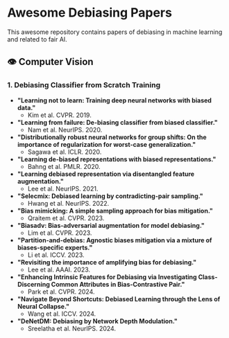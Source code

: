 # Awesome Debiasing Papers
This awesome repository contains papers of debiasing in machine learning and related to fair AI.

## 👁️ Computer Vision
### 1. Debiasing Classifier from Scratch Training
* **"Learning not to learn: Training deep neural networks with biased data."**
  * Kim et al. CVPR. 2019.
* **"Learning from failure: De-biasing classifier from biased classifier."**
  * Nam et al. NeurIPS. 2020.
* **"Distributionally robust neural networks for group shifts: On the importance of regularization for worst-case generalization."**
  * Sagawa et al. ICLR. 2020.
* **"Learning de-biased representations with biased representations."**
  * Bahng et al. PMLR. 2020.
* **"Learning debiased representation via disentangled feature augmentation."**
  * Lee et al. NeurIPS. 2021.
* **"Selecmix: Debiased learning by contradicting-pair sampling."**
  * Hwang et al. NeurIPS. 2022.
* **"Bias mimicking: A simple sampling approach for bias mitigation."**
  * Qraitem et al. CVPR. 2023.
* **"Biasadv: Bias-adversarial augmentation for model debiasing."**
  * Lim et al. CVPR. 2023.
* **"Partition-and-debias: Agnostic biases mitigation via a mixture of biases-specific experts."**
  * Li et al. ICCV. 2023.
* **"Revisiting the importance of amplifying bias for debiasing."** 
  * Lee et al. AAAI. 2023.
* **"Enhancing Intrinsic Features for Debiasing via Investigating Class-Discerning Common Attributes in Bias-Contrastive Pair."**
  * Park et al. CVPR. 2024.
* **"Navigate Beyond Shortcuts: Debiased Learning through the Lens of Neural Collapse."**
  * Wang et al. ICCV. 2024.
* **"DeNetDM: Debiasing by Network Depth Modulation."** 
  * Sreelatha et al. NeurIPS. 2024.
